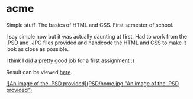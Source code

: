 # acme
Simple stuff. The basics of HTML and CSS. First semester of school.

I say simple now but it was actually daunting at first.  Had to work from the
.PSD and .JPG files provided and handcode the HTML and CSS to make it look as
close as possible.

I think I did a pretty good job for a first assignment  :)

Result can be viewed <a target="_blank" href="http://bengudro.insomnia247.nl/code/acme/">here</a>.

<a target="_blank" href="http://bengudro.insomnia247.nl/code/acme/">
![An image of the .PSD provided](PSD/home.jpg "An image of the .PSD provided")
</a>
